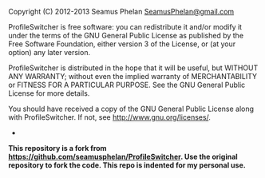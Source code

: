 Copyright (C) 2012-2013 Seamus Phelan <SeamusPhelan@gmail.com>

ProfileSwitcher is free software: you can redistribute it and/or modify
it under the terms of the GNU General Public License as published by
the Free Software Foundation, either version 3 of the License, or
(at your option) any later version.

ProfileSwitcher is distributed in the hope that it will be useful,
but WITHOUT ANY WARRANTY; without even the implied warranty of
MERCHANTABILITY or FITNESS FOR A PARTICULAR PURPOSE.  See the
GNU General Public License for more details.

You should have received a copy of the GNU General Public License
along with ProfileSwitcher.  If not, see <http://www.gnu.org/licenses/>.

- 

<b>This repository is a fork from https://github.com/seamusphelan/ProfileSwitcher. Use the original repository to fork the code. 
This repo is indented for my personal use.</b>

